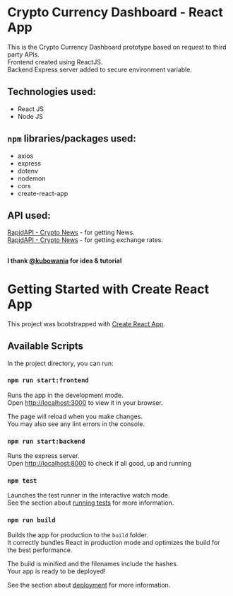 # Crypto Currency Dashboard - React App
This is the Crypto Currency Dashboard prototype based on request to third party APIs.\
Frontend created using ReactJS.\
Backend Express server added to secure environment variable.

## Technologies used:
- React JS
- Node JS

## ```npm``` libraries/packages used:
- axios
- express
- dotenv
- nodemon
- cors
- create-react-app

## API used:
[RapidAPI - Crypto News](https://rapidapi.com/ddeshon/api/crypto-news-live3/) - for getting News.\
[RapidAPI - Crypto News](https://rapidapi.com/alphavantage/api/alpha-vantage/) - for getting exchange rates.

## 
**I thank [@kubowania](https://github.com/kubowania) for idea & tutorial**

##

# Getting Started with Create React App

This project was bootstrapped with [Create React App](https://github.com/facebook/create-react-app).

## Available Scripts

In the project directory, you can run:

### `npm run start:frontend`

Runs the app in the development mode.\
Open [http://localhost:3000](http://localhost:3000) to view it in your browser.

The page will reload when you make changes.\
You may also see any lint errors in the console.

### `npm run start:backend`
Runs the express server.\
Open [http://localhost:8000](http://localhost:8000) to check if all good, up and running

### `npm test`

Launches the test runner in the interactive watch mode.\
See the section about [running tests](https://facebook.github.io/create-react-app/docs/running-tests) for more information.

### `npm run build`

Builds the app for production to the `build` folder.\
It correctly bundles React in production mode and optimizes the build for the best performance.

The build is minified and the filenames include the hashes.\
Your app is ready to be deployed!

See the section about [deployment](https://facebook.github.io/create-react-app/docs/deployment) for more information.

